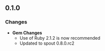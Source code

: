 ## 0.1.0

### Changes
- **Gem Changes**
  - Use of Ruby 2.1.2 is now recommended
  - Updated to spout 0.8.0.rc2
